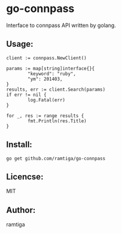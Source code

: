 # go-connpass

Interface to connpass API written by golang.

## Usage:

    client := connpass.NewClient()

    params := map[string]interface{}{
            "keyword": "ruby",
            "ym": 201403,
    }
    results, err := client.Search(params)
    if err != nil {
            log.Fatal(err)
    }

    for _, res := range results {
            fmt.Println(res.Title)
    }


## Install:

    go get github.com/ramtiga/go-connpass

## Licencse:

MIT

## Author:

ramtiga
